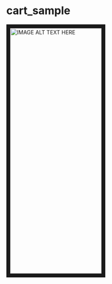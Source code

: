 # cart_sample
<a href="https://www.youtube.com/embed/55AwHMoG4EE
" target="_blank"><img src="https://miro.medium.com/max/540/1*EsZiL8weIycbTDMo2m49MA.png" 
alt="IMAGE ALT TEXT HERE" width="240" height="640" border="10" /></a>
